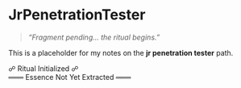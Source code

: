 # JrPenetrationTester

> *“Fragment pending... the ritual begins.”*

This is a placeholder for my notes on the **jr penetration tester** path.

☍ Ritual Initialized ☍  
═══ Essence Not Yet Extracted ═══
